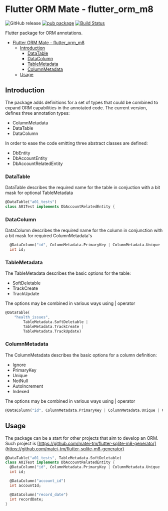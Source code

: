 # Flutter ORM Mate - flutter_orm_m8

![GitHub release](https://img.shields.io/github/release-pre/matei-tm/flutter-orm-m8.svg) [![pub package](https://img.shields.io/pub/v/flutter_orm_m8.svg)](https://pub.dartlang.org/packages/flutter_orm_m8) [![Build Status](https://travis-ci.org/matei-tm/flutter-orm-m8.svg?branch=master)](https://travis-ci.org/matei-tm/flutter-orm-m8)

Flutter package for ORM annotations.

- [Flutter ORM Mate - flutter_orm_m8](#flutter-orm-mate---flutterormm8)
  - [Introduction](#introduction)
    - [DataTable](#datatable)
    - [DataColumn](#datacolumn)
    - [TableMetadata](#tablemetadata)
    - [ColumnMetadata](#columnmetadata)
  - [Usage](#usage)

## Introduction

The package adds definitions for a set of types that could be combined to expand ORM capabilities in the annotated code.
The current version, defines three annotation types:

- ColumnMetadata
- DataTable
- DataColumn

In order to ease the code emitting three abstract classes are defined:

- DbEntity
- DbAccountEntity
- DbAccountRelatedEntity

### DataTable

DataTable describes the required name for the table in conjuction with a bit mask for optional TableMetadata

```dart
@DataTable("a01_tests")
class A01Test implements DbAccountRelatedEntity {
```

### DataColumn

DataColumn describes the required name for the column in conjunction  with a bit mask for required ColumnMetadata's

```dart
  @DataColumn("id", ColumnMetadata.PrimaryKey | ColumnMetadata.Unique | ColumnMetadata.AutoIncrement)
  int id;
```

### TableMetadata

The TableMetadata describes the basic options for the table:

- SoftDeletable
- TrackCreate
- TrackUpdate

The options may be combined in various ways using | operator

```dart
@DataTable(
    "health_issues",
        TableMetadata.SoftDeletable |
        TableMetadata.TrackCreate |
        TableMetadata.TrackUpdate)
```

### ColumnMetadata

The ColumnMetadata describes the basic options for a column definition:

- Ignore
- PrimaryKey
- Unique
- NotNull
- AutoIncrement
- Indexed

The options may be combined in various ways using | operator

```dart
@DataColumn("id", ColumnMetadata.PrimaryKey | ColumnMetadata.Unique | ColumnMetadata.AutoIncrement)
```


## Usage

The package can be a start for other projects that aim to develop an ORM.
Such project is [https://github.com/matei-tm/flutter-sqlite-m8-generator](https://github.com/matei-tm/flutter-sqlite-m8-generator)

```dart
@DataTable("a01_tests", TableMetadata.SoftDeletable)
class A01Test implements DbAccountRelatedEntity {
  @DataColumn("id", ColumnMetadata.PrimaryKey | ColumnMetadata.Unique | ColumnMetadata.AutoIncrement)
  int id;

  @DataColumn("account_id")
  int accountId;

  @DataColumn("record_date")
  int recordDate;
}
```

